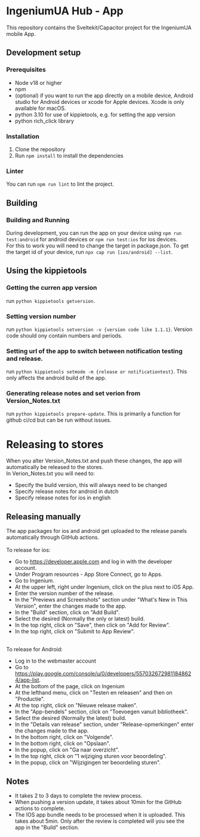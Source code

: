# IngeniumUA Hub - App

This repository contains the Sveltekit/Capacitor project for the IngeniumUA mobile App.

## Development setup

### Prerequisites
- Node v18 or higher
- npm
- (optional) if you want to run the app directly on a mobile device, Android studio for Android devices or xcode for Apple devices. Xcode is only available for macOS.
- python 3.10 for use of kippietools, e.g. for setting the app version
- python rich_click library

### Installation
1. Clone the repository
2. Run `npm install` to install the dependencies

### Linter
You can run `npm run lint` to lint the project.

## Building
### Building and Running
During development, you can run the app on your device using `npm run test:android` for android devices or `npm run test:ios` for ios devices.
<br>
For this to work you will need to change the target in package.json. To get the target id of your device, run `npx cap run [ios/android] --list`.

## Using the kippietools
### Getting the curren app version
run `python kippietools getversion`.

### Setting version number
run `python kippietools setversion -v {version code like 1.1.1}`. Version code should ony contain numbers and periods.

### Setting url of the app to switch between notification testing and release.
run `python kippietools setmode -m {release or notificationtest}`. This only affects the android build of the app.

### Generating release notes and set verion from Version_Notes.txt
run `python kippietools prepare-update`. This is primarily a function for github ci/cd but can be run without issues.

# Releasing to stores
When you alter Version_Notes.txt and push these changes, the app will automatically be released to the stores.
<br>
In Verion_Notes.txt you will need to:
- Specify the build version, this will always need to be changed
- Specify release notes for android in dutch
- Specify release notes for ios in english

## Releasing manually
The app packages for ios and android get uploaded to the release panels automatically through GitHub actions.
<br><br>
To release for ios:
- Go to https://developer.apple.com and log in with the developer account.
- Under Program resources - App Store Connect, go to Apps.
- Go to Ingenium.
- At the upper left, right under Ingenium, click on the plus next to iOS App.
- Enter the version number of the release.
- In the "Previews and Screenshots" section under "What's New in This Version", enter the changes made to the app.
- In the "Build" section, click on "Add Build".
- Select the desired (Normally the only or latest) build.
- In the top right, click on "Save", then click on "Add for Review".
- In the top right, click on "Submit to App Review".

<br>
To release for Android:

- Log in to the webmaster account
- Go to https://play.google.com/console/u/0/developers/5570326729811848624/app-list.
- At the bottom of the page, click on Ingenium
- At the lefthand menu, click on "Testen en releasen" and then on "Productie".
- At the top right, click on "Nieuwe release maken".
- In the "App-bendels" section, click on "Toevoegen vanuit bibliotheek".
- Select the desired (Normally the latest) build.
- In the "Details van release" section, under "Release-opmerkingen" enter the changes made to the app.
- In the bottom right, click on "Volgende".
- In the bottom right, click on "Opslaan".
- In the popup, click on "Ga naar overzicht".
- In the top right, click on "1 wijziging sturen voor beoordeling".
- In the popup, click on "Wijzigingen ter beoordeling sturen".

## Notes
- It takes 2 to 3 days to complete the review process.
- When pushing a version update, it takes about 10min for the GitHub actions to complete.
- The IOS app bundle needs to be processed when it is uploaded. This takes about 5min. Only after the review is completed will you see the app in the "Build" section.
